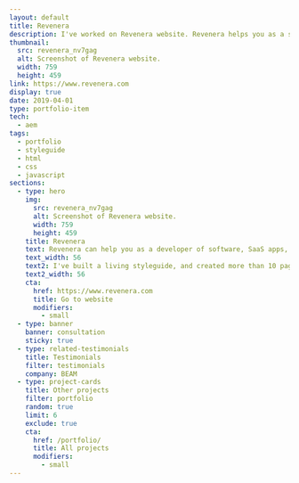 ```yaml
---
layout: default
title: Revenera
description: I've worked on Revenera website. Revenera helps you as a software developer to control costs, grow and protect your business.
thumbnail:
  src: revenera_nv7gag
  alt: Screenshot of Revenera website.
  width: 759
  height: 459
link: https://www.revenera.com
display: true
date: 2019-04-01
type: portfolio-item
tech:
  - aem
tags:
  - portfolio
  - styleguide
  - html
  - css
  - javascript
sections:
  - type: hero
    img:
      src: revenera_nv7gag
      alt: Screenshot of Revenera website.
      width: 759
      height: 459
    title: Revenera
    text: Revenera can help you as a developer of software, SaaS apps, and IoT devices, to control costs, grow and protect your business.
    text_width: 56
    text2: I've built a living styleguide, and created more than 10 pages from designs using reusable styleguide components.
    text2_width: 56
    cta:
      href: https://www.revenera.com
      title: Go to website
      modifiers:
        - small
  - type: banner
    banner: consultation
    sticky: true
  - type: related-testimonials
    title: Testimonials
    filter: testimonials
    company: BEAM
  - type: project-cards
    title: Other projects
    filter: portfolio
    random: true
    limit: 6
    exclude: true
    cta:
      href: /portfolio/
      title: All projects
      modifiers:
        - small
---
```

